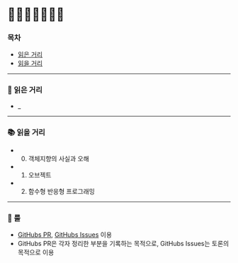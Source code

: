 # 📒📓📔📕📗📘📙

### 목차

-   [읽은 거리](#-읽은-거리)
-   [읽을 거리](#-읽을-거리)

---

### 📖 읽은 거리

-   \_

---

### 📚 읽을 거리

-   0. 객체지향의 사실과 오해
-   1. 오브젝트
-   2. 함수형 반응형 프로그래밍

---

### 🧾 룰

-   [GitHubs PR](https://github.com/read-with-me/reading-list/pulls), [GitHubs Issues](https://github.com/read-with-me/reading-list/issues) 이용
-   GitHubs PR은 각자 정리한 부분을 기록하는 목적으로, GitHubs Issues는 토론의 목적으로 이용
